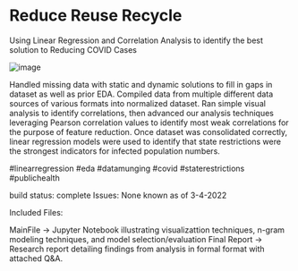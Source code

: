 # Reduce Reuse Recycle
Using Linear Regression and Correlation Analysis to identify the best solution to Reducing COVID Cases

![image](https://user-images.githubusercontent.com/24919040/156866687-5fab5e75-c8df-47b1-a8f2-4f1270308e64.png)

Handled missing data with static and dynamic solutions to fill in gaps in dataset as well as prior EDA. Compiled data from multiple different data sources of various formats into normalized dataset. Ran simple visual analysis to identify correlations, then advanced our analysis techniques leveraging Pearson correlation values to identify most weak correlations for the purpose of feature reduction. Once dataset was consolidated correctly, linear regression models were used to identify that state restrictions were the strongest indicators for infected population numbers.

#linearregression #eda #datamunging #covid #staterestrictions #publichealth

build status: complete Issues: None known as of 3-4-2022

Included Files:

MainFile -> Jupyter Notebook illustrating visualizattion techniques, n-gram modeling techniques, and model selection/evaluation
Final Report -> Research report detailing findings from analysis in formal format with attached Q&A.
